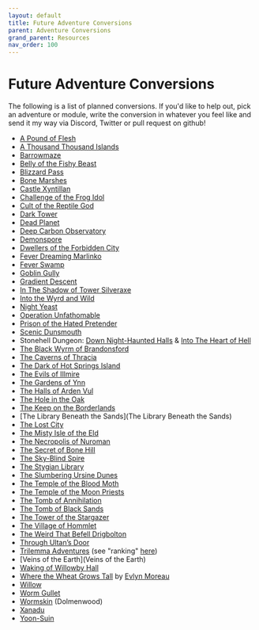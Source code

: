 ```yaml
---
layout: default
title: Future Adventure Conversions
parent: Adventure Conversions
grand_parent: Resources
nav_order: 100
---
```


# Future Adventure Conversions

The following is a list of planned conversions. If you'd like to help out, pick an adventure or module, write the conversion in whatever you feel like and send it my way via Discord, Twitter or pull request on github!

- [A Pound of Flesh](https://www.tuesdayknightgames.com/a-pound-of-flesh)
- [A Thousand Thousand Islands](https://athousandthousandislands.itch.io/)
- [Barrowmaze](https://www.drivethrurpg.com/product/139762/Barrowmaze-Complete)
- [Belly of the Fishy Beast](https://dreamingdragonslayer.itch.io/belly-of-the-fishy-beast-a-maze-rats-adventure)
- [Blizzard Pass](https://www.drivethrurpg.com/product/282952/M1-Blizzard-Pass-Basic)
- [Bone Marshes](https://www.drivethrurpg.com/product/275159/Bone-Marshes)
- [Castle Xyntillan](https://emdt.bigcartel.com/product/castle-xyntillan)
- [Challenge of the Frog Idol](https://dysonlogos.blog/2011/06/11/labyrinth-lord-challenge-of-the-frog-idol/)
- [Cult of the Reptile God](https://www.drivethrurpg.com/product/17056/N1-Against-the-Cult-of-the-Reptile-God-1e)
- [Dark Tower](https://en.wikipedia.org/wiki/Dark_Tower_(module))
- [Dead Planet](https://www.tuesdayknightgames.com/dead-planet)
- [Deep Carbon Observatory](https://www.drivethrurpg.com/product/312481/Deep-Carbon-Observatory--Remastered)
- [Demonspore](https://www.lulu.com/en/us/shop/matthew-finch/demonspore/ebook/product-1k8y45m2.html)
- [Dwellers of the Forbidden City](https://www.drivethrurpg.com/product/17046/I1-Dwellers-of-the-Forbidden-City-1e)
- [Fever Dreaming Marlinko](https://www.drivethrurpg.com/product/151165/FeverDreaming-Marlinko)
- [Fever Swamp](https://www.drivethrurpg.com/product/224803/Fever-Swamp)
- [Goblin Gully](https://dysonlogos.blog/2009/08/21/friday-map-goblin-gully-a-deadly-one-page-dungeon/)
- [Gradient Descent](https://www.mothershiprpg.com/gradient-descent)
- [In The Shadow of Tower Silveraxe](https://gelatinouscubism.itch.io/in-the-shadow-of-tower-silveraxe)
- [Into the Wyrd and Wild](https://www.drivethrurpg.com/product/274922/Into-the-Wyrd-and-Wild-Revised-Edition)
- [Night Yeast](https://nightyeast.bigcartel.com/)
- [Operation Unfathomable](https://www.drivethrurpg.com/product/233145/Operation-Unfathomable)
- [Prison of the Hated Pretender](https://www.drivethrurpg.com/product/333389/Prison-of-the-Hated-Pretender)
- [Scenic Dunsmouth](https://www.drivethrurpg.com/product/127039/Scenic-Dunnsmouth)
- Stonehell Dungeon: [Down Night-Haunted Halls](https://www.lulu.com/en/us/shop/michael-curtis/stonehell-dungeon-down-night-haunted-halls-ebook/ebook/product-1nq5eywz.html) & [Into The Heart of Hell](https://www.lulu.com/en/us/shop/michael-curtis/stonehell-dungeon-into-the-heart-of-hell/ebook/product-1yj5yj72.html)
- [The Black Wyrm of Brandonsford](https://www.drivethrurpg.com/product/327744/The-Black-Wyrm-of-Brandonsford)
- [The Caverns of Thracia](https://en.wikipedia.org/wiki/The_Caverns_of_Thracia)
- [The Dark of Hot Springs Island](https://shop.swordfishislands.com/the-dark-of-hot-springs-island/)
- [The Evils of Illmire](https://www.spellswordstudios.com/posts/the-evils-of-illmire-mini-mega-hex-crawl-adventure)
- [The Gardens of Ynn](https://www.drivethrurpg.com/product/237544/The-Gardens-Of-Ynn)
- [The Halls of Arden Vul](https://www.drivethrurpg.com/product/307320/The-Halls-of-Arden-Vul-Complete)
- [The Hole in the Oak](https://www.drivethrurpg.com/product/284852/The-Hole-in-the-Oak)
- [The Keep on the Borderlands](https://www.drivethrurpg.com/product/17158/B2-The-Keep-on-the-Borderlands-Basic)
- [The Library Beneath the Sands](The Library Beneath the Sands)
- [The Lost City](https://www.drivethrurpg.com/product/17084/B4-The-Lost-City-Basic)
- [The Misty Isle of the Eld](https://www.drivethrurpg.com/product/183439/Misty-Isles-of-the-Eld)
- [The Necropolis of Nuroman](https://www.drivethrurpg.com/product/110292/BLUEHOLMETM-The-Necropolis-of-Nuromen)
- [The Secret of Bone Hill](https://www.drivethrurpg.com/product/17059/L1-The-Secret-of-Bone-Hill-1e)
- [The Sky-Blind Spire](http://blog.trilemma.com/2016/04/the-sky-blind-spire.html)
- [The Stygian Library](https://www.drivethrurpg.com/product/257113/The-Stygian-Library)
- [The Slumbering Ursine Dunes](https://www.drivethrurpg.com/product/140450/Slumbering-Ursine-Dunes)
- [The Temple of the Blood Moth](https://www.drivethrurpg.com/product/282346/The-Temple-of-the-Blood-Moth)
- [The Temple of the Moon Priests](https://www.drivethrurpg.com/product/310492/Temple-of-the-Moon-Priests)
- [The Tomb of Annihilation](https://dnd.wizards.com/products/tabletop-games/rpg-products/tomb-annihilation)
- [The Tomb of Black Sands](https://shop.swordfishislands.com/the-tomb-of-black-sand/)
- [The Tower of the Stargazer](https://www.drivethrurpg.com/product/82999/Tower-of-the-Stargazer)
- [The Village of Hommlet](https://www.drivethrurpg.com/product/17067/T1-The-Village-of-Hommlet-1e)
- [The Weird That Befell Drigbolton](https://www.drivethrurpg.com/product/207631/The-Weird-That-Befell-Drigbolton)
- [Through Ultan’s Door](https://throughultansdoor.bigcartel.com/)
- [Trilemma Adventures](https://www.drivethrurpg.com/browse/pub/6008/Trilemma-Adventures) (see "ranking" [here](https://coinsandscrolls.blogspot.com/2020/01/osr-trilemma-adventures-vol-1-review_2.html))
- [Veins of the Earth](Veins of the Earth)
- [Waking of Willowby Hall](https://www.drivethrurpg.com/product/348439/The-Waking-of-Willowby-Hall)
- [Where the Wheat Grows Tall](https://www.exaltedfuneral.com/products/where-the-wheat-grows-tall-pdf) by [Evlyn Moreau](http://chaudronchromatique.blogspot.com/)
- [Willow](https://www.drivethrurpg.com/product/316522/Willow)
- [Worm Gullet](https://dysonlogos.blog/2011/03/30/into-the-worms-gullet-a-one-page-dungeon/)
- [Wormskin](https://www.drivethrurpg.com/product/231189/Everything-Dolmenwood-PDF-BUNDLE) (Dolmenwood)
- [Xanadu](https://www.drivethrurpg.com/product/332813/Xanadu)
- [Yoon-Suin](https://www.drivethrurpg.com/product/144820/YoonSuin)
